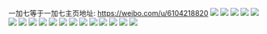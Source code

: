 一加七等于一加七主页地址: https://weibo.com/u/6104218820 
![](https://wx4.sinaimg.cn/mw2000/006F6Gaggy1h95snlqwbtj31sc2ds7wh.jpg) 
![](https://wx4.sinaimg.cn/mw2000/006F6Gaggy1h95snmk0ucj31sc2ds4qp.jpg) 
![](https://wx4.sinaimg.cn/mw2000/006F6Gaggy1h95snne0kjj31sc2dse81.jpg) 
![](https://wx4.sinaimg.cn/mw2000/006F6Gaggy1h95sno8mvuj31sc2ds4qp.jpg) 
![](https://wx4.sinaimg.cn/mw2000/006F6Gaggy1h6kkihvp22j31400u0abm.jpg) 
![](https://wx4.sinaimg.cn/mw2000/006F6Gaggy1h6kkilsc4uj31400u0aha.jpg) 
![](https://wx4.sinaimg.cn/mw2000/006F6Gaggy1h6kkiiujdtj31400u040i.jpg) 
![](https://wx4.sinaimg.cn/mw2000/006F6Gaggy1h6kkimp9gnj30u012o45l.jpg) 
![](https://wx4.sinaimg.cn/mw2000/006F6Gaggy1h6kkijxbogj30u0140wib.jpg) 
![](https://wx4.sinaimg.cn/mw2000/006F6Gaggy1h6kkikufgtj30u0140n4s.jpg) 
![](https://wx4.sinaimg.cn/mw2000/006F6Gaggy1h6gy78rbd6j31o02yo7jm.jpg) 
![](https://wx4.sinaimg.cn/mw2000/006F6Gaggy1h6gy6s2pbvj31sc2ds7wi.jpg) 
![](https://wx4.sinaimg.cn/mw2000/006F6Gaggy1h6gy748ubfj31sc2dsk23.jpg) 
![](https://wx4.sinaimg.cn/mw2000/006F6Gaggy1h6fna6ueqpj30u0140wla.jpg) 
![](https://wx4.sinaimg.cn/mw2000/006F6Gaggy1h6fna3yamfj30u0140gtj.jpg) 
![](https://wx4.sinaimg.cn/mw2000/006F6Gaggy1h6fna5edvlj30u0140wmt.jpg) 
![](https://wx4.sinaimg.cn/mw2000/006F6Gaggy1h6fna64yz7j30u0140aha.jpg) 
![](https://wx4.sinaimg.cn/mw2000/006F6Gaggy1h6fna7hqnvj30u013l41c.jpg) 
